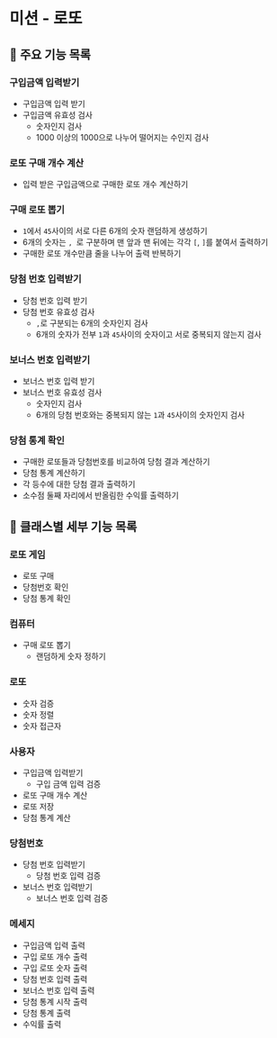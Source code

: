 # 미션 - 로또

## 📄 주요 기능 목록

### 구입금액 입력받기
- 구입금액 입력 받기
- 구입금액 유효성 검사
  - 숫자인지 검사
  - 1000 이상의 1000으로 나누어 떨어지는 수인지 검사
    
### 로또 구매 개수 계산
- 입력 받은 구입금액으로 구매한 로또 개수 계산하기

### 구매 로또 뽑기
- `1`에서 `45`사이의 서로 다른 6개의 숫자 랜덤하게 생성하기
- 6개의 숫자는 `, `로 구분하며 맨 앞과 맨 뒤에는 각각 `[`, `]`를 붙여서 출력하기
- 구매한 로또 개수만큼 줄을 나누어 출력 반복하기

### 당첨 번호 입력받기
- 당첨 번호 입력 받기
- 당첨 번호 유효성 검사
  - `,`로 구분되는 6개의 숫자인지 검사
  - 6개의 숫자가 전부 `1`과 `45`사이의 숫자이고 서로 중복되지 않는지 검사
    
### 보너스 번호 입력받기
- 보너스 번호 입력 받기
- 보너스 번호 유효성 검사
    - 숫자인지 검사
    - 6개의 당첨 번호와는 중복되지 않는 `1`과 `45`사이의 숫자인지 검사
    
### 당첨 통계 확인
- 구매한 로또들과 당첨번호를 비교하여 당첨 결과 계산하기
- 당첨 통계 계산하기
- 각 등수에 대한 당첨 결과 출력하기
- 소수점 둘째 자리에서 반올림한 수익률 출력하기

## 📓 클래스별 세부 기능 목록

### 로또 게임
- 로또 구매
- 당첨번호 확인
- 당첨 통계 확인

### 컴퓨터
- 구매 로또 뽑기
  - 랜덤하게 숫자 정하기

### 로또
- 숫자 검증
- 숫자 정렬
- 숫자 접근자

### 사용자
- 구입금액 입력받기
  - 구입 금액 입력 검증
- 로또 구매 개수 계산
- 로또 저장
- 당첨 통계 계산

### 당첨번호
- 당첨 번호 입력받기
  - 당첨 번호 입력 검증
- 보너스 번호 입력받기
  - 보너스 번호 입력 검증

### 메세지
- 구입금액 입력 출력
- 구입 로또 개수 출력
- 구입 로또 숫자 출력
- 당첨 번호 입력 출력
- 보너스 번호 입력 출력
- 당첨 통계 시작 출력
- 당첨 통계 출력
- 수익률 출력
